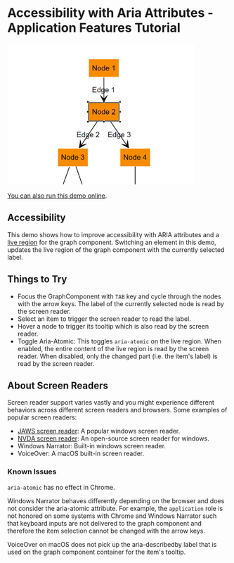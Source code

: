 # Accessibility with Aria Attributes - Application Features Tutorial

<img src="../../resources/image/tutorial3accessibility.png" alt="demo-thumbnail" height="320"/>

[You can also run this demo online](https://live.yworks.com/demos/03-tutorial-application-features/accessibility/index.html).

## Accessibility

This demo shows how to improve accessibility with ARIA attributes and a [live region](https://developer.mozilla.org/en-US/docs/Web/Accessibility/ARIA/ARIA_Live_Regions) for the graph component. Switching an element in this demo, updates the live region of the graph component with the currently selected label.

## Things to Try

- Focus the GraphComponent with `TAB` key and cycle through the nodes with the arrow keys. The label of the currently selected node is read by the screen reader.
- Select an item to trigger the screen reader to read the label.
- Hover a node to trigger its tooltip which is also read by the screen reader.
- Toggle Aria-Atomic: This toggles `aria-atomic` on the live region. When enabled, the entire content of the live region is read by the screen reader. When disabled, only the changed part (i.e. the item's label) is read by the screen reader.

## About Screen Readers

Screen reader support varies vastly and you might experience different behaviors across different screen readers and browsers. Some examples of popular screen readers:

- [JAWS screen reader](https://www.freedomscientific.com/products/software/jaws/): A popular windows screen reader.
- [NVDA screen reader](https://www.nvaccess.org/download/): An open-source screen reader for windows.
- Windows Narrator: Built-in windows screen reader.
- VoiceOver: A macOS built-in screen reader.

### Known Issues

`aria-atomic` has no effect in Chrome.

Windows Narrator behaves differently depending on the browser and does not consider the aria-atomic attribute. For example, the `application` role is not honored on some systems with Chrome and Windows Narrator such that keyboard inputs are not delivered to the graph component and therefore the item selection cannot be changed with the arrow keys.

VoiceOver on macOS does not pick up the aria-describedby label that is used on the graph component container for the item's tooltip.
